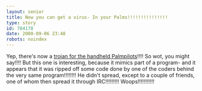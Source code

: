```yaml
---
layout: senior
title: Now you can get a virus- In your Palms!!!!!!!!!!!!!!!
type: story
id: 784178
date: 2000-09-06 23:48
robots: noindex
---
```

Yep, there's now a <a href="http://www.smartmoney.com/smt/bn/on/index.cfm?story=ON-20000829-000719-1849">trojan for the handheld Palmpilots</a>!!!! So wot, you might say!!!! But this one is interesting, because it mimics part of a program- and it appears that it was ripped off some code done by one of the coders behind the very same program!!!!!!!! He didn't spread, except to a couple of friends, one of whom then spread it through IRC!!!!!!!!! Woops!!!!!!!!!!!